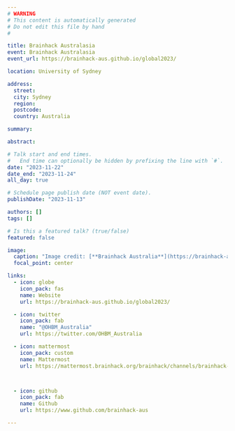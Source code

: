 ```yaml
---
# WARNING
# This content is automatically generated
# Do not edit this file by hand
#

title: Brainhack Australasia
event: Brainhack Australasia
event_url: https://brainhack-aus.github.io/global2023/

location: University of Sydney

address:
  street: 
  city: Sydney
  region: 
  postcode: 
  country: Australia

summary: 

abstract: 

# Talk start and end times.
#   End time can optionally be hidden by prefixing the line with `#`.
date: "2023-11-22"
date_end: "2023-11-24"
all_day: true

# Schedule page publish date (NOT event date).
publishDate: "2023-11-13"

authors: []
tags: []

# Is this a featured talk? (true/false)
featured: false

image:
  caption: "Image credit: [**Brainhack Australia**](https://brainhack-aus.github.io/global2021/)"
  focal_point: center

links:
  - icon: globe
    icon_pack: fas
    name: Website
    url: https://brainhack-aus.github.io/global2023/

  - icon: twitter
    icon_pack: fab
    name: "@OHBM_Australia"
    url: https://twitter.com/OHBM_Australia

  - icon: mattermost
    icon_pack: custom
    name: Mattermost
    url: https://mattermost.brainhack.org/brainhack/channels/brainhack-australasia



  - icon: github
    icon_pack: fab
    name: Github
    url: https://www.github.com/brainhack-aus

---
```


